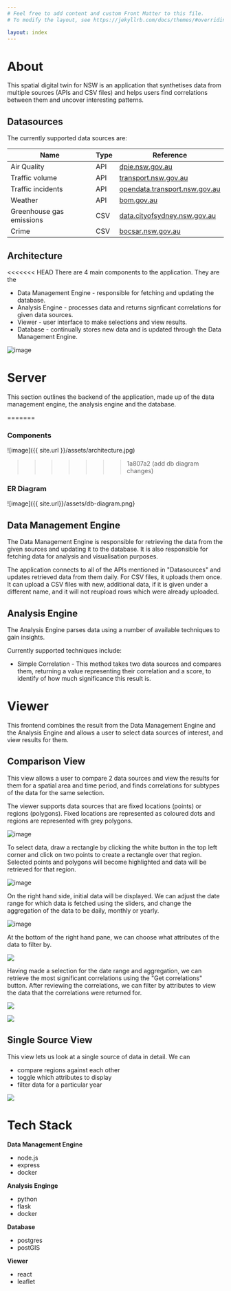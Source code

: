 ```yaml
---
# Feel free to add content and custom Front Matter to this file.
# To modify the layout, see https://jekyllrb.com/docs/themes/#overriding-theme-defaults

layout: index
---
```


# About

This spatial digital twin for NSW is an application that synthetises data from multiple sources (APIs and CSV files) and helps users find correlations between them and uncover interesting patterns.

## Datasources

The currently supported data sources are:

| Name | Type | Reference |
| --- | ------- | ------- |
| Air Quality | API | [dpie.nsw.gov.au](https://www.dpie.nsw.gov.au) |
| Traffic volume | API | [transport.nsw.gov.au](https://roads-waterways.transport.nsw.gov.au/) |
| Traffic incidents | API | [opendata.transport.nsw.gov.au](https://opendata.transport.nsw.gov.au/) |
| Weather | API | [bom.gov.au](http://www.bom.gov.au/) |
| Greenhouse gas emissions | CSV | [data.cityofsydney.nsw.gov.au](https://data.cityofsydney.nsw.gov.au/) |
| Crime | CSV | [bocsar.nsw.gov.au](https://www.bocsar.nsw.gov.au/) |
 

## Architecture

<<<<<<< HEAD
There are 4 main components to the application. They are the

* Data Management Engine - responsible for fetching and updating the database.
* Analysis Engine - processes data and returns signficant correlations for given data sources.
* Viewer - user interface to make selections and view results.
* Database - continually stores new data and is updated through the Data Management Engine.

![image](./assets/architecture.jpg)


# Server

This section outlines the backend of the application, made up of the data management engine, the analysis engine and the database.

=======
### Components

![image]({{ site.url }}/assets/architecture.jpg)
>>>>>>> 1a807a2 (add db diagram changes)

### ER Diagram

![image]({{ site.url}}/assets/db-diagram.png}

## Data Management Engine

The Data Management Engine is responsible for retrieving the data from the given sources and updating it to the database. It is also responsible for fetching data for analysis and visualisation purposes.

The application connects to all of the APIs mentioned in "Datasources" and updates retrieved data from them daily. For CSV files, it uploads them once. It can upload a CSV files with new, additional data, if it is given under a different name, and it will not reupload rows which were already uploaded.

## Analysis Engine

The Analysis Engine parses data using a number of available techniques to gain insights.

Currently supported techniques include:
* Simple Correlation - This method takes two data sources and compares them, returning a value representing their correlation and a score, to identify of how much significance this result is.


# Viewer

This frontend combines the result from the Data Management Engine and the Analysis Engine and allows a user to select data sources of interest, and view results for them.

## Comparison View

This view allows a user to compare 2 data sources and view the results for them for a spatial area and time period, and finds correlations for subtypes of the data for the same selection.

The viewer supports data sources that are fixed locations (points) or regions (polygons). Fixed locations are represented as coloured dots and regions are represented with grey polygons.

![image](./assets/comparison2.jpg)

To select data, draw a rectangle by clicking the white button in the top left corner and click on two points to create a rectangle over that region. Selected points and polygons will become highlighted and data will be retrieved for that region.

![image](./assets/comparison-selection.jpg)

On the right hand side, initial data will be displayed. We can adjust the date range for which data is fetched using the sliders, and change the aggregation of the data to be daily, monthly or yearly.

![image](./assets/comparison-graph.jpg)

At the bottom of the right hand pane, we can choose what attributes of the data to filter by.

![](./assets/comparison-category.jpg)

Having made a selection for the date range and aggregation, we can retrieve the most significant correlations using the "Get correlations" button.
After reviewing the correlations, we can filter by attributes to view the data that the correlations were returned for.

![](./assets/comparison-getcorrelations.jpg)

![](./assets/comparison-getcorrelations2.jpg)

## Single Source View

This view lets us look at a single source of data in detail. We can

* compare regions against each other
* toggle which attributes to display
* filter data for a particular year

![](./assets/single-source.jpg)


# Tech Stack

**Data Management Engine**
* node.js
* express
* docker

**Analysis Enginge**
* python
* flask
* docker

**Database**
* postgres
* postGIS

**Viewer**
* react
* leaflet
